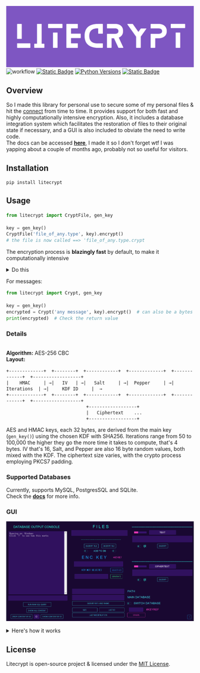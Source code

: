 ![alt text](docs/assets/widelogo1.png)
![workflow](https://github.com/ashgw/litecrypt/actions/workflows/deploy.yaml/badge.svg)
[![Static Badge](https://img.shields.io/badge/Docs-latest-%237e56c2)](https://ashgw.github.io/litecrypt)
[![Python Versions](https://img.shields.io/badge/Python-3.8%7C3.9%7C3.10%7C3.11%7C3.12-blue)](https://pypi.org/project/litecrypt/)
[![Static Badge](https://img.shields.io/badge/PyPI-latest-brightgreen)](https://pypi.org/project/litecrypt/)

## Overview
So I made this library for personal use to secure some of my personal files & hit the [connect](https://wtf-g-who-u-searching-for-champ.com) from time to time.
It provides support for both fast and highly computationally intensive encryption. Also, it includes a database integration system which facilitates the restoration of files to their original state if necessary, and a GUI is also included to obviate the need to write code.
<br>
The docs can be accessed **[here](https://ashgw.github.io/litecrypt)**, I made it so I don't forget wtf I was yapping about a couple of months ago, probably not so useful for visitors.

## Installation
```shell
pip install litecrypt
```
## Usage

```python
from litecrypt import CryptFile, gen_key

key = gen_key()
CryptFile('file_of_any.type', key).encrypt()
# the file is now called ==> 'file_of_any.type.crypt
```
The encryption process is **blazingly fast** by default, to make it computationally intensive
<details><summary>Do this</summary>

```python
from litecrypt import CryptFile, gen_key

key = gen_key()
CryptFile('anyfile.txt',
          key=key,
          intensive_compute=True,
          iteration_rounds=10000
          ).encrypt()
```
> Running `intensive_compute` with no `iteration_rounds` sets the rounds to 50 (minimum) by default

To decrypt simply run:


```python
from litecrypt import CryptFile

key = 'THE_KEY_YOU_USED'
CryptFile('anyfile.txt.crypt',key=key).decrypt()
```
</details>


For messages:
```python
from litecrypt import Crypt, gen_key

key = gen_key()
encrypted = Crypt('any message', key).encrypt()  # can also be a bytes message
print(encrypted)  # Check the return value
```

### Details
<br>**Algorithm:** AES-256 CBC
<br>**Layout:**
````commandline
+-------------+  +--------+  +------------+  +-------------+  +-------------+  +------------------+
|    HMAC     | →|   IV   | →|   Salt     | →|  Pepper     | →| Iterations  | →|     KDF ID     |  →
+-------------+  +--------+  +------------+  +-------------+  +-------------+  +------------------+
                              +------------------+
                              |   Ciphertext    ...
                              +------------------+
````
AES and HMAC keys, each 32 bytes, are derived from the main key (`gen_key()`) using the chosen KDF with SHA256. Iterations range from 50 to 100,000 the higher they go the more time it takes to compute, that's 4 bytes. IV that's 16, Salt, and Pepper are also 16 byte random values, both mixed with the KDF. The ciphertext size varies, with the crypto process employing PKCS7 padding.

<h3>Supported Databases</h3>

Currently, supports MySQL, PostgresSQL and SQLite.
<br>Check the  **[docs](https://ashgw.github.io/litecrypt)** for more info.

###  GUI

![alt text](docs/assets/GUI.png)

<details><summary>Here's how it works</summary>

https://github.com/AshGw/litecrypt/assets/126174609/190b6ab8-3f8a-4656-9525-dbaf5e56db5e

</details>


## License

Litecrypt is open-source project & licensed under the [MIT License](https://github.com/AshGw/litecrypt/blob/main/LICENSE).
